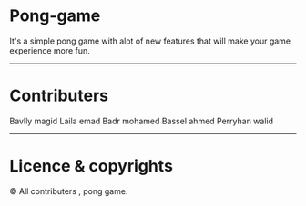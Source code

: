 # Pong-game
It's a simple pong game with alot of new features that will make your game experience more fun.

---
# Contributers 
Bavlly magid 
Laila emad 
Badr mohamed 
Bassel ahmed 
Perryhan walid 

---
# Licence & copyrights 
© All contributers , pong game.

